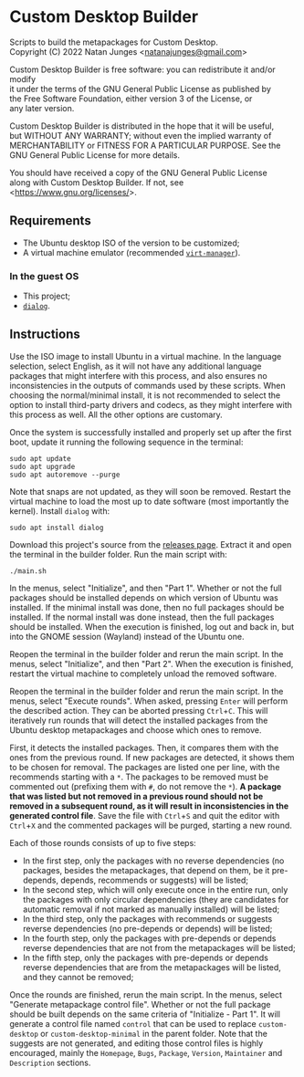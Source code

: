 # Custom Desktop Builder

Scripts to build the metapackages for Custom Desktop.  
Copyright (C) 2022  Natan Junges &lt;natanajunges@gmail.com&gt;

Custom Desktop Builder is free software: you can redistribute it and/or modify  
it under the terms of the GNU General Public License as published by  
the Free Software Foundation, either version 3 of the License, or  
any later version.

Custom Desktop Builder is distributed in the hope that it will be useful,  
but WITHOUT ANY WARRANTY; without even the implied warranty of  
MERCHANTABILITY or FITNESS FOR A PARTICULAR PURPOSE.  See the  
GNU General Public License for more details.

You should have received a copy of the GNU General Public License  
along with Custom Desktop Builder.  If not, see &lt;https://www.gnu.org/licenses/&gt;.

## Requirements
- The Ubuntu desktop ISO of the version to be customized;
- A virtual machine emulator (recommended [`virt-manager`](https://packages.ubuntu.com/jammy/virt-manager)).

### In the guest OS
- This project;
- [`dialog`](https://packages.ubuntu.com/jammy/dialog).

## Instructions
Use the ISO image to install Ubuntu in a virtual machine. In the language selection, select English, as it will not have any additional language packages that might interfere with this process, and also ensures no inconsistencies in the outputs of commands used by these scripts. When choosing the normal/minimal install, it is not recommended to select the option to install third-party drivers and codecs, as they might interfere with this process as well. All the other options are customary.

Once the system is successfully installed and properly set up after the first boot, update it running the following sequence in the terminal:
```shell
sudo apt update
sudo apt upgrade
sudo apt autoremove --purge
```

Note that snaps are not updated, as they will soon be removed. Restart the virtual machine to load the most up to date software (most importantly the kernel). Install `dialog` with:
```shell
sudo apt install dialog
```

Download this project's source from the [releases page](https://github.com/natanjunges/custom-desktop/releases). Extract it and open the terminal in the builder folder. Run the main script with:
```shell
./main.sh
```

In the menus, select "Initialize", and then "Part 1". Whether or not the full packages should be installed depends on which version of Ubuntu was installed. If the minimal install was done, then no full packages should be installed. If the normal install was done instead, then the full packages should be installed. When the execution is finished, log out and back in, but into the GNOME session (Wayland) instead of the Ubuntu one.

Reopen the terminal in the builder folder and rerun the main script. In the menus, select "Initialize", and then "Part 2". When the execution is finished, restart the virtual machine to completely unload the removed software.

Reopen the terminal in the builder folder and rerun the main script. In the menus, select "Execute rounds". When asked, pressing `Enter` will perform the described action. They can be aborted pressing `Ctrl`+`C`. This will iteratively run rounds that will detect the installed packages from the Ubuntu desktop metapackages and choose which ones to remove.

First, it detects the installed packages. Then, it compares them with the ones from the previous round. If new packages are detected, it shows them to be chosen for removal. The packages are listed one per line, with the recommends starting with a `*`. The packages to be removed must be commented out (prefixing them with `#`, do not remove the `*`). **A package that was listed but not removed in a previous round should not be removed in a subsequent round, as it will result in inconsistencies in the generated control file**. Save the file with `Ctrl`+`S` and quit the editor with `Ctrl`+`X` and the commented packages will be purged, starting a new round.

Each of those rounds consists of up to five steps:
- In the first step, only the packages with no reverse dependencies (no packages, besides the metapackages, that depend on them, be it pre-depends, depends, recommends or suggests) will be listed;
- In the second step, which will only execute once in the entire run, only the packages with only circular dependencies (they are candidates for automatic removal if not marked as manually installed) will be listed;
- In the third step, only the packages with recommends or suggests reverse dependencies (no pre-depends or depends) will be listed;
- In the fourth step, only the packages with pre-depends or depends reverse dependencies that are not from the metapackages will be listed;
- In the fifth step, only the packages with pre-depends or depends reverse dependencies that are from the metapackages will be listed, and they cannot be removed;

Once the rounds are finished, rerun the main script. In the menus, select "Generate metapackage control file". Whether or not the full package should be built depends on the same criteria of "Initialize - Part 1". It will generate a control file named `control` that can be used to replace `custom-desktop` or `custom-desktop-minimal` in the parent folder. Note that the suggests are not generated, and editing those control files is highly encouraged, mainly the `Homepage`, `Bugs`, `Package`, `Version`, `Maintainer` and `Description` sections.
